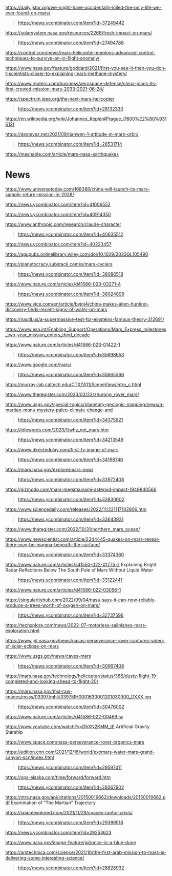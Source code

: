 https://daily.jstor.org/we-might-have-accidentally-killed-the-only-life-we-ever-found-on-mars/
> https://news.ycombinator.com/item?id=37249442

https://solarsystem.nasa.gov/resources/2268/fresh-impact-on-mars/
> https://news.ycombinator.com/item?id=27494786

https://control.com/news/mars-helicopter-employs-advanced-control-techniques-to-survive-an-in-flight-anomaly/

https://www.nasa.gov/feature/goddard/2021/first-you-see-it-then-you-don-t-scientists-closer-to-explaining-mars-methane-mystery/

https://www.reuters.com/business/aerospace-defense/china-plans-its-first-crewed-mission-mars-2033-2021-06-24/

https://spectrum.ieee.org/the-next-mars-helicopter
> https://news.ycombinator.com/item?id=28132330

https://en.wikipedia.org/wiki/Johannes_Kepler#Prague_(1600%E2%80%931612)

https://destevez.net/2021/09/tianwen-1-attitude-in-mars-orbit/
> https://news.ycombinator.com/item?id=28531714

https://mashable.com/article/mars-nasa-earthquakes

# News
https://www.universetoday.com/168388/china-will-launch-its-mars-sample-return-mission-in-2028/

https://news.ycombinator.com/item?id=41006552

https://news.ycombinator.com/item?id=40914350

https://www.anthropic.com/research/claude-character
> https://news.ycombinator.com/item?id=40635512

https://news.ycombinator.com/item?id=40223457

https://agupubs.onlinelibrary.wiley.com/doi/10.1029/2023GL105490

https://planetocracy.substack.com/p/mars-cyclers
> https://news.ycombinator.com/item?id=38086518

https://www.nature.com/articles/d41586-023-03271-4
> https://news.ycombinator.com/item?id=38024899

https://www.vice.com/en/article/bvjnj4/china-makes-alien-hunting-discovery-finds-recent-signs-of-water-on-mars

https://nautil.us/a-supermassive-test-for-einsteins-famous-theory-312691/

https://www.esa.int/Enabling_Support/Operations/Mars_Express_milestones_two-year_mission_enters_third_decade

https://www.nature.com/articles/d41586-023-01422-1
> https://news.ycombinator.com/item?id=35698653

https://www.google.com/mars/
> https://news.ycombinator.com/item?id=35665366

https://murray-lab.caltech.edu/CTX/V01/SceneView/intro_c.html

https://www.theregister.com/2023/02/23/zhurong_rover_mars/

https://www.usgs.gov/special-topics/planetary-geologic-mapping/news/a-martian-mons-mystery-paleo-climate-change-and
> https://news.ycombinator.com/item?id=34375921

https://idlewords.com/2023/1/why_not_mars.htm
> https://news.ycombinator.com/item?id=34213549

https://www.directedplay.com/first-tv-image-of-mars
> https://news.ycombinator.com/item?id=34198740

https://mars.nasa.gov/explore/mars-now/
> https://news.ycombinator.com/item?id=33972408

https://gizmodo.com/mars-megatsunami-asteroid-impact-1849840566
> https://news.ycombinator.com/item?id=33830602

https://www.sciencedaily.com/releases/2022/11/221117102806.htm
> https://news.ycombinator.com/item?id=33643931

https://www.theregister.com/2022/10/31/northern_mars_ocean/

https://www.newscientist.com/article/2344445-quakes-on-mars-reveal-there-may-be-magma-beneath-the-surface/
> https://news.ycombinator.com/item?id=33374360

https://www.nature.com/articles/s41550-022-01775-z Explaining Bright Radar Reflections Below The South Pole of Mars Without Liquid Water
> https://news.ycombinator.com/item?id=33122441

https://www.nature.com/articles/d41586-022-03056-1

https://singularityhub.com/2022/09/04/nasa-says-it-can-now-reliably-produce-a-trees-worth-of-oxygen-on-mars/
> https://news.ycombinator.com/item?id=32737596

https://techxplore.com/news/2022-07-motorless-sailplanes-mars-exploration.html

https://www.jpl.nasa.gov/news/nasas-perseverance-rover-captures-video-of-solar-eclipse-on-mars

https://www.usgs.gov/news/caves-mars
> https://news.ycombinator.com/item?id=30967408

https://mars.nasa.gov/technology/helicopter/status/366/dusty-flight-19-completed-and-looking-ahead-to-flight-20/

https://mars.nasa.gov/msl-raw-images/msss/03397/mhli/3397MH0001630001201030R00_DXXX.jpg
> https://news.ycombinator.com/item?id=30476002

https://www.nature.com/articles/d41586-022-00469-w

https://www.youtube.com/watch?v=DhXN2KMM_tE Artificial Gravity Starship

https://www.space.com/nasa-perseverance-rover-organics-mars

https://edition.cnn.com/2021/12/16/world/exomars-water-mars-grand-canyon-scn/index.html
> https://news.ycombinator.com/item?id=29597411

https://ops-alaska.com/time/forward/forward.htm
> https://news.ycombinator.com/item?id=29367902

https://ntrs.nasa.gov/api/citations/20150019662/downloads/20150019662.pdf Examination of “The Martian” Trajectory

https://spaceexplored.com/2021/11/29/spacex-raptor-crisis/
> https://news.ycombinator.com/item?id=29389518

https://news.ycombinator.com/item?id=29253623

https://www.nasa.gov/image-feature/jpl/once-in-a-blue-dune

https://arstechnica.com/science/2021/10/the-first-arab-mission-to-mars-is-delivering-some-interesting-science/
> https://news.ycombinator.com/item?id=28828932
